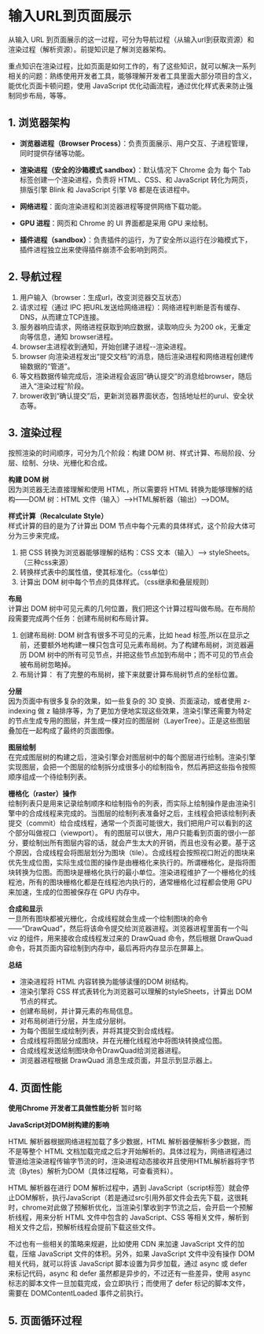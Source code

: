 # 输入URL到页面展示

从输入 URL 到页面展示的这一过程，可分为导航过程（从输入url到获取资源）和渲染过程（解析资源）。前提知识是了解浏览器架构。

重点知识在渲染过程，比如页面是如何工作的，有了这些知识，就可以解决一系列相关的问题：熟练使用开发者工具，能够理解开发者工具里面大部分项目的含义，能优化页面卡顿问题，使用 JavaScript 优化动画流程，通过优化样式表来防止强制同步布局，等等。

## 1. 浏览器架构

- **浏览器进程（Browser Process）**：负责页面展示、用户交互、子进程管理，同时提供存储等功能。
- **渲染进程（安全的沙箱模式 sandbox）**：默认情况下 Chrome 会为 每个 Tab 标签创建一个渲染进程，负责将 HTML、CSS、和 JavaScript 转化为网页，排版引擎 Blink 和 JavaScript 引擎 V8 都是在该进程中。

- **网络进程**：面向渲染进程和浏览器进程等提供网络下载功能。
- **GPU 进程**：网页和 Chrome 的 UI 界面都是采用 GPU 来绘制。  
- **插件进程（sandbox）**：负责插件的运行，为了安全所以运行在沙箱模式下，插件进程独立出来使得插件崩溃不会影响到网页。

## 2. 导航过程
1. 用户输入（browser：生成url，改变浏览器交互状态）
2. 请求过程（通过 IPC 把URL发送给网络进程）：网络进程判断是否有缓存、DNS，从而建立TCP连接。
3. 服务器响应请求，网络进程获取到响应数据，读取响应头 为200 ok，无重定向等信息，通知 browser进程。
4. browser主进程收到通知，开始创建子进程--渲染进程。
5. browser 向渲染进程发出“提交文档”的消息，随后渲染进程和网络进程创建传输数据的“管道”。
6. 等文档数据传输完成后，渲染进程会返回“确认提交”的消息给browser，随后进入“渲染过程”阶段。
7. brower收到“确认提交”后，更新浏览器界面状态，包括地址栏的urul、安全状态等。

## 3. 渲染过程
按照渲染的时间顺序，可分为几个阶段：构建 DOM 树、样式计算、布局阶段、分层、绘制、分块、光栅化和合成。

**构建 DOM 树**    
因为浏览器无法直接理解和使用 HTML，所以需要将 HTML 转换为能够理解的结构——DOM 树：HTML 文件（输入）-->HTML解析器（输出）-->DOM。

**样式计算（Recalculate Style）**    
样式计算的目的是为了计算出 DOM 节点中每个元素的具体样式，这个阶段大体可分为三步来完成。

1. 把 CSS 转换为浏览器能够理解的结构：CSS 文本（输入）--> styleSheets。（三种css来源）
2. 转换样式表中的属性值，使其标准化。（css单位）
3. 计算出 DOM 树中每个节点的具体样式。（css继承和叠层规则）

**布局**    
计算出 DOM 树中可见元素的几何位置，我们把这个计算过程叫做布局。在布局阶段需要完成两个任务：创建布局树和布局计算。

1. 创建布局树: DOM 树含有很多不可见的元素，比如 head 标签,所以在显示之前，还要额外地构建一棵只包含可见元素布局树。为了构建布局树，浏览器遍历 DOM 树中的所有可见节点，并把这些节点加到布局中；而不可见的节点会被布局树忽略掉。
2. 布局计算： 有了完整的布局树，接下来就要计算布局树节点的坐标位置。
   
**分层**    
因为页面中有很多复杂的效果，如一些复杂的 3D 变换、页面滚动，或者使用 z-indexing 做 z 轴排序等，为了更加方便地实现这些效果，渲染引擎还需要为特定的节点生成专用的图层，并生成一棵对应的图层树（LayerTree）。正是这些图层叠加在一起构成了最终的页面图像。

**图层绘制**          
在完成图层树的构建之后，渲染引擎会对图层树中的每个图层进行绘制。渲染引擎实现图层，会把一个图层的绘制拆分成很多小的绘制指令，然后再把这些指令按照顺序组成一个待绘制列表。

**栅格化（raster）操作**  
绘制列表只是用来记录绘制顺序和绘制指令的列表，而实际上绘制操作是由渲染引擎中的合成线程来完成的。当图层的绘制列表准备好之后，主线程会把该绘制列表提交（commit）给合成线程，通常一个页面可能很大，我们把用户可以看到的这个部分叫做视口（viewport）。  有的图层可以很大，用户只能看到页面的很小一部分，要绘制出所有图层内容的话，就会产生太大的开销，而且也没有必要。基于这个原因，合成线程会将图层划分为图块（tile）。合成线程会按照视口附近的图块来优先生成位图，实际生成位图的操作是由栅格化来执行的。所谓栅格化，是指将图块转换为位图。而图块是栅格化执行的最小单位。渲染进程维护了一个栅格化的线程池，所有的图块栅格化都是在线程池内执行的，通常栅格化过程都会使用 GPU 来加速，生成的位图被保存在 GPU 内存中。

**合成和显示**     
一旦所有图块都被光栅化，合成线程就会生成一个绘制图块的命令——“DrawQuad”，然后将该命令提交给浏览器进程。浏览器进程里面有一个叫 viz 的组件，用来接收合成线程发过来的 DrawQuad 命令，然后根据 DrawQuad 命令，将其页面内容绘制到内存中，最后再将内存显示在屏幕上。



**总结**    
- 渲染进程将 HTML 内容转换为能够读懂的DOM 树结构。
- 渲染引擎将 CSS 样式表转化为浏览器可以理解的styleSheets，计算出 DOM 节点的样式。
- 创建布局树，并计算元素的布局信息。
- 对布局树进行分层，并生成分层树。
- 为每个图层生成绘制列表，并将其提交到合成线程。
- 合成线程将图层分成图块，并在光栅化线程池中将图块转换成位图。
- 合成线程发送绘制图块命令DrawQuad给浏览器进程。
- 浏览器进程根据 DrawQuad 消息生成页面，并显示到显示器上。

## 4. 页面性能    

**使用Chrome 开发者工具做性能分析**
暂时略


**JavaScript对DOM树构建的影响**    

HTML 解析器根据网络进程加载了多少数据，HTML 解析器便解析多少数据，而不是等整个 HTML 文档加载完成之后才开始解析的。具体过程为，网络进程通过管道给渲染进程传输字节流的时，渲染进程动态接收并且使用HTML解析器将字节流（Bytes）解析为DOM（具体过程略，可查看资料）。

HTML 解析器在进行 DOM 解析过程中，遇到 JavaScript（script标签）就会停止DOM解析，执行JavaScript（若是通过src引用外部文件会去先下载，这很耗时，chrome对此做了预解析优化，当渲染引擎收到字节流之后，会开启一个预解析线程，用来分析 HTML 文件中包含的 JavaScript、CSS 等相关文件，解析到相关文件之后，预解析线程会提前下载这些文件。

不过也有一些相关的策略来规避，比如使用 CDN 来加速 JavaScript 文件的加载，压缩 JavaScript 文件的体积。另外，如果 JavaScript 文件中没有操作 DOM 相关代码，就可以将该 JavaScript 脚本设置为异步加载，通过 async 或 defer 来标记代码，async 和 defer 虽然都是异步的，不过还有一些差异，使用 async 标志的脚本文件一旦加载完成，会立即执行；而使用了 defer 标记的脚本文件，需要在 DOMContentLoaded 事件之前执行。






## 5. 页面循环过程

